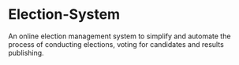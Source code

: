 # Election-System
An online election management system to simplify and automate the process of conducting elections, voting for candidates and results publishing.

